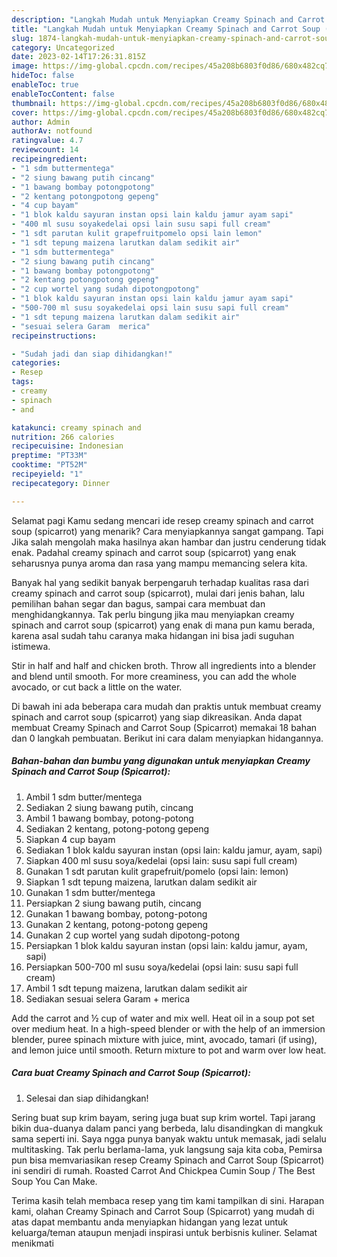 ```yaml
---
description: "Langkah Mudah untuk Menyiapkan Creamy Spinach and Carrot Soup (Spicarrot) yang Enak, Buat Buka Puasa Bikin Ngiler"
title: "Langkah Mudah untuk Menyiapkan Creamy Spinach and Carrot Soup (Spicarrot) yang Enak, Buat Buka Puasa Bikin Ngiler"
slug: 1874-langkah-mudah-untuk-menyiapkan-creamy-spinach-and-carrot-soup-spicarrot-yang-enak-buat-buka-puasa-bikin-ngiler
category: Uncategorized
date: 2023-02-14T17:26:31.815Z
image: https://img-global.cpcdn.com/recipes/45a208b6803f0d86/680x482cq70/creamy-spinach-and-carrot-soup-spicarrot-foto-resep-utama.jpg
hideToc: false
enableToc: true
enableTocContent: false
thumbnail: https://img-global.cpcdn.com/recipes/45a208b6803f0d86/680x482cq70/creamy-spinach-and-carrot-soup-spicarrot-foto-resep-utama.jpg
cover: https://img-global.cpcdn.com/recipes/45a208b6803f0d86/680x482cq70/creamy-spinach-and-carrot-soup-spicarrot-foto-resep-utama.jpg
author: Admin
authorAv: notfound
ratingvalue: 4.7
reviewcount: 14
recipeingredient:
- "1 sdm buttermentega"
- "2 siung bawang putih cincang"
- "1 bawang bombay potongpotong"
- "2 kentang potongpotong gepeng"
- "4 cup bayam"
- "1 blok kaldu sayuran instan opsi lain kaldu jamur ayam sapi"
- "400 ml susu soyakedelai opsi lain susu sapi full cream"
- "1 sdt parutan kulit grapefruitpomelo opsi lain lemon"
- "1 sdt tepung maizena larutkan dalam sedikit air"
- "1 sdm buttermentega"
- "2 siung bawang putih cincang"
- "1 bawang bombay potongpotong"
- "2 kentang potongpotong gepeng"
- "2 cup wortel yang sudah dipotongpotong"
- "1 blok kaldu sayuran instan opsi lain kaldu jamur ayam sapi"
- "500-700 ml susu soyakedelai opsi lain susu sapi full cream"
- "1 sdt tepung maizena larutkan dalam sedikit air"
- "sesuai selera Garam  merica"
recipeinstructions:

- "Sudah jadi dan siap dihidangkan!"
categories:
- Resep
tags:
- creamy
- spinach
- and

katakunci: creamy spinach and 
nutrition: 266 calories
recipecuisine: Indonesian
preptime: "PT33M"
cooktime: "PT52M"
recipeyield: "1"
recipecategory: Dinner

---
```



Selamat pagi Kamu sedang mencari ide resep creamy spinach and carrot soup (spicarrot) yang menarik? Cara menyiapkannya sangat gampang. Tapi Jika salah mengolah maka hasilnya akan hambar dan justru cenderung tidak enak. Padahal creamy spinach and carrot soup (spicarrot) yang enak seharusnya punya aroma dan rasa yang mampu memancing selera kita.


Banyak hal yang sedikit banyak berpengaruh terhadap kualitas rasa dari creamy spinach and carrot soup (spicarrot), mulai dari jenis bahan, lalu pemilihan bahan segar dan bagus, sampai cara membuat dan menghidangkannya. Tak perlu bingung jika mau menyiapkan creamy spinach and carrot soup (spicarrot) yang enak di mana pun kamu berada, karena asal sudah tahu caranya maka hidangan ini bisa jadi suguhan istimewa.

Stir in half and half and chicken broth. Throw all ingredients into a blender and blend until smooth. For more creaminess, you can add the whole avocado, or cut back a little on the water.


Di bawah ini ada beberapa cara mudah dan praktis untuk membuat creamy spinach and carrot soup (spicarrot) yang siap dikreasikan. Anda dapat membuat Creamy Spinach and Carrot Soup (Spicarrot) memakai 18 bahan dan 0 langkah pembuatan. Berikut ini cara dalam menyiapkan hidangannya.

<!--inarticleads1-->

##### Bahan-bahan dan bumbu yang digunakan untuk menyiapkan Creamy Spinach and Carrot Soup (Spicarrot):

1. Ambil 1 sdm butter/mentega
1. Sediakan 2 siung bawang putih, cincang
1. Ambil 1 bawang bombay, potong-potong
1. Sediakan 2 kentang, potong-potong gepeng
1. Siapkan 4 cup bayam
1. Sediakan 1 blok kaldu sayuran instan (opsi lain: kaldu jamur, ayam, sapi)
1. Siapkan 400 ml susu soya/kedelai (opsi lain: susu sapi full cream)
1. Gunakan 1 sdt parutan kulit grapefruit/pomelo (opsi lain: lemon)
1. Siapkan 1 sdt tepung maizena, larutkan dalam sedikit air
1. Gunakan 1 sdm butter/mentega
1. Persiapkan 2 siung bawang putih, cincang
1. Gunakan 1 bawang bombay, potong-potong
1. Gunakan 2 kentang, potong-potong gepeng
1. Gunakan 2 cup wortel yang sudah dipotong-potong
1. Persiapkan 1 blok kaldu sayuran instan (opsi lain: kaldu jamur, ayam, sapi)
1. Persiapkan 500-700 ml susu soya/kedelai (opsi lain: susu sapi full cream)
1. Ambil 1 sdt tepung maizena, larutkan dalam sedikit air
1. Sediakan sesuai selera Garam + merica


Add the carrot and ½ cup of water and mix well. Heat oil in a soup pot set over medium heat. In a high-speed blender or with the help of an immersion blender, puree spinach mixture with juice, mint, avocado, tamari (if using), and lemon juice until smooth. Return mixture to pot and warm over low heat. 

<!--inarticleads2-->

##### Cara buat Creamy Spinach and Carrot Soup (Spicarrot):


1. Selesai dan siap dihidangkan!

Sering buat sup krim bayam, sering juga buat sup krim wortel. Tapi jarang bikin dua-duanya dalam panci yang berbeda, lalu disandingkan di mangkuk sama seperti ini. Saya ngga punya banyak waktu untuk memasak, jadi selalu multitasking. Tak perlu berlama-lama, yuk langsung saja kita coba, Pemirsa pun bisa memvariasikan resep Creamy Spinach and Carrot Soup (Spicarrot) ini sendiri di rumah. Roasted Carrot And Chickpea Cumin Soup / The Best Soup You Can Make. 

Terima kasih telah membaca resep yang tim kami tampilkan di sini. Harapan kami, olahan Creamy Spinach and Carrot Soup (Spicarrot) yang mudah di atas dapat membantu anda menyiapkan hidangan yang lezat untuk keluarga/teman ataupun menjadi inspirasi untuk berbisnis kuliner. Selamat menikmati
